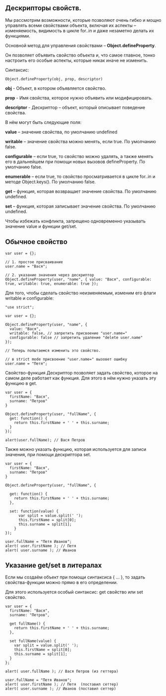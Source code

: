 ## Дескрипторы свойств.


Мы рассмотрим возможности, которые позволяют очень гибко и мощно управлять всеми свойствами объекта, включая их аспекты – изменяемость, видимость в цикле for..in и даже незаметно делать их функциями.

Основной метод для управления свойствами – **Object.defineProperty**.

Он позволяет объявить свойство объекта и, что самое главное, тонко настроить его особые аспекты, которые никак иначе не изменить.

Синтаксис:

    Object.defineProperty(obj, prop, descriptor)

**obj** - Объект, в котором объявляется свойство.

**prop** - Имя свойства, которое нужно объявить или модифицировать.

**descriptor** - Дескриптор – объект, который описывает поведение свойства.


В нём могут быть следующие поля:

**value** – значение свойства, по умолчанию undefined

**writable** – значение свойства можно менять, если true. По умолчанию false.

**configurable** – если true, то свойство можно удалять, а также менять его в дальнейшем при помощи новых вызовов defineProperty. По умолчанию false.

**enumerable** – если true, то свойство просматривается в цикле for..in и методе Object.keys(). По умолчанию false.

**get** – функция, которая возвращает значение свойства. По умолчанию undefined.

**set** – функция, которая записывает значение свойства. По умолчанию undefined.

Чтобы избежать конфликта, запрещено одновременно указывать значение value и функции get/set.

## Обычное свойство

    var user = {};

    // 1. простое присваивание
    user.name = "Вася";

    // 2. указание значения через дескриптор
    Object.defineProperty(user, "name", { value: "Вася", configurable: true, writable: true, enumerable: true });


Для того, чтобы сделать свойство неизменяемым, изменим его флаги writable и configurable:

    "use strict";

    var user = {};

    Object.defineProperty(user, "name", {
      value: "Вася",
      writable: false, // запретить присвоение "user.name="
      configurable: false // запретить удаление "delete user.name"
    });

    // Теперь попытаемся изменить это свойство.

    // в strict mode присвоение "user.name=" вызовет ошибку
    user.name = "Петя";


Свойство-функция
Дескриптор позволяет задать свойство, которое на самом деле работает как функция. Для этого в нём нужно указать эту функцию в get.


    var user = {
      firstName: "Вася",
      surname: "Петров"
    }

    Object.defineProperty(user, "fullName", {
      get: function() {
        return this.firstName + ' ' + this.surname;
      }
    });

    alert(user.fullName); // Вася Петров

Также можно указать функцию, которая используется для записи значения, при помощи дескриптора set.

    var user = {
      firstName: "Вася",
      surname: "Петров"
    }

    Object.defineProperty(user, "fullName", {

      get: function() {
        return this.firstName + ' ' + this.surname;
      },

      set: function(value) {
          var split = value.split(' ');
          this.firstName = split[0];
          this.surname = split[1];
        }
    });

    user.fullName = "Петя Иванов";
    alert( user.firstName ); // Петя
    alert( user.surname ); // Иванов


## Указание get/set в литералах

Если мы создаём объект при помощи синтаксиса { ... }, то задать свойства-функции можно прямо в его определении.

Для этого используется особый синтаксис: get свойство или set свойство.


    var user = {
      firstName: "Вася",
      surname: "Петров",

      get fullName() {
        return this.firstName + ' ' + this.surname;
      },

      set fullName(value) {
        var split = value.split(' ');
        this.firstName = split[0];
        this.surname = split[1];
      }
    };

    alert( user.fullName ); // Вася Петров (из геттера)

    user.fullName = "Петя Иванов";
    alert( user.firstName ); // Петя  (поставил сеттер)
    alert( user.surname ); // Иванов (поставил сеттер)





